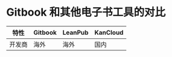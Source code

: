 # Gitbook 和其他电子书工具的对比

| 特性 | Gitbook | LeanPub | KanCloud |
| --- | --- | --- | ---|
| 开发商 | 海外 | 海外 | 国内|
